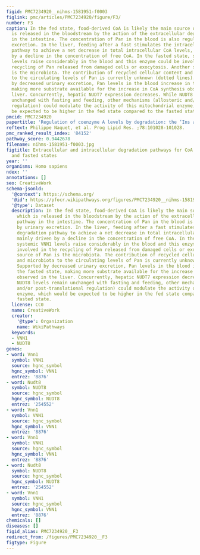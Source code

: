 ```yaml
---
figid: PMC7234920__nihms-1581951-f0003
figlink: pmc/articles/PMC7234920/figure/F3/
number: F3
caption: In the fed state, food-derived CoA is likely the main source of Pan, which
  is released in the bloodstream by the action of the extracellular degradation pathway
  in the intestine. The concentration of Pan in the blood is also regulated by urinary
  excretion. In the liver, feeding after a fast stimulates the intracellular degradation
  pathway to achieve a net decrease in total intracellular CoA levels, mainly driven
  by a decline in the concentration of free CoA. In the fasted state, systemic VNN1
  levels raise considerably in the blood and this enzyme could be involved in the
  recycling of Pan released from damaged cells or exocytosis. Another source of Pan
  is the microbiota. The contribution of recycled cellular content and microbiota
  to the circulating levels of Pan is currently unknown (dotted lines). Supported
  by decreased urinary excretion, Pan levels in the blood increase in the fasted state,
  making more substrate available for the increase in CoA synthesis observed in the
  liver. Concurrently, hepatic NUDT7 expression decreases. While NUDT8 levels remain
  unchanged with fasting and feeding, other mechanisms (allosteric and/or post-translational
  regulation) could modulate the activity of this mitochondrial enzyme, which would
  be expected to be higher in the fed state compared to the fasted state.
pmcid: PMC7234920
papertitle: 'Regulation of coenzyme A levels by degradation: the ‘Ins and Outs’.'
reftext: Philippe Naquet, et al. Prog Lipid Res. ;78:101028-101028.
pmc_ranked_result_index: '84152'
pathway_score: 0.9442678
filename: nihms-1581951-f0003.jpg
figtitle: Extracellular and intracellular degradation pathways for CoA in the fed
  and fasted states
year: ''
organisms: Homo sapiens
ndex: ''
annotations: []
seo: CreativeWork
schema-jsonld:
  '@context': https://schema.org/
  '@id': https://pfocr.wikipathways.org/figures/PMC7234920__nihms-1581951-f0003.html
  '@type': Dataset
  description: In the fed state, food-derived CoA is likely the main source of Pan,
    which is released in the bloodstream by the action of the extracellular degradation
    pathway in the intestine. The concentration of Pan in the blood is also regulated
    by urinary excretion. In the liver, feeding after a fast stimulates the intracellular
    degradation pathway to achieve a net decrease in total intracellular CoA levels,
    mainly driven by a decline in the concentration of free CoA. In the fasted state,
    systemic VNN1 levels raise considerably in the blood and this enzyme could be
    involved in the recycling of Pan released from damaged cells or exocytosis. Another
    source of Pan is the microbiota. The contribution of recycled cellular content
    and microbiota to the circulating levels of Pan is currently unknown (dotted lines).
    Supported by decreased urinary excretion, Pan levels in the blood increase in
    the fasted state, making more substrate available for the increase in CoA synthesis
    observed in the liver. Concurrently, hepatic NUDT7 expression decreases. While
    NUDT8 levels remain unchanged with fasting and feeding, other mechanisms (allosteric
    and/or post-translational regulation) could modulate the activity of this mitochondrial
    enzyme, which would be expected to be higher in the fed state compared to the
    fasted state.
  license: CC0
  name: CreativeWork
  creator:
    '@type': Organization
    name: WikiPathways
  keywords:
  - VNN1
  - NUDT8
genes:
- word: Vnn1
  symbol: VNN1
  source: hgnc_symbol
  hgnc_symbol: VNN1
  entrez: '8876'
- word: Nudt8
  symbol: NUDT8
  source: hgnc_symbol
  hgnc_symbol: NUDT8
  entrez: '254552'
- word: Vnn1
  symbol: VNN1
  source: hgnc_symbol
  hgnc_symbol: VNN1
  entrez: '8876'
- word: Vnn1
  symbol: VNN1
  source: hgnc_symbol
  hgnc_symbol: VNN1
  entrez: '8876'
- word: Nudt8
  symbol: NUDT8
  source: hgnc_symbol
  hgnc_symbol: NUDT8
  entrez: '254552'
- word: Vnn1
  symbol: VNN1
  source: hgnc_symbol
  hgnc_symbol: VNN1
  entrez: '8876'
chemicals: []
diseases: []
figid_alias: PMC7234920__F3
redirect_from: /figures/PMC7234920__F3
figtype: Figure
---
```

